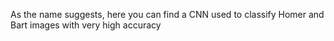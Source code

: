 As the name suggests, here you can find a CNN used to classify Homer and Bart images with very high accuracy
